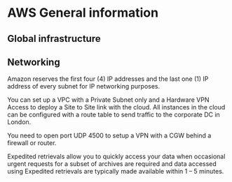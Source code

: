 # AWS General information

## Global infrastructure

## Networking 

Amazon reserves the first four (4) IP addresses and the last one (1) IP
 address of every subnet for IP networking purposes.
 
 You can set up a VPC with a Private Subnet only and a Hardware VPN 
 Access to deploy a Site to Site link with the cloud. All instances in 
 the cloud can be configured with
  a route table to send traffic to the corporate DC in London.
  
You need to open port UDP 4500 to setup a VPN with a CGW behind a firewall or router.

Expedited retrievals allow you to quickly access your data when occasional
 urgent requests for a subset of archives are required and data 
accessed using Expedited retrievals are typically made available within 1 – 5 minutes.


